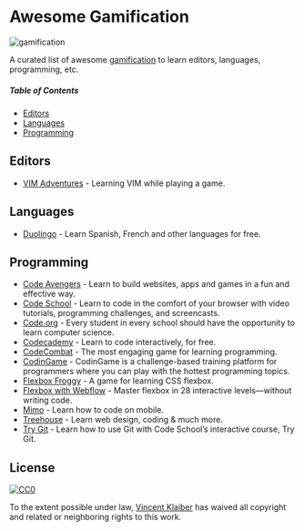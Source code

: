 # Awesome Gamification

![gamification](https://cloud.githubusercontent.com/assets/499192/17886605/e129a13a-6922-11e6-92ce-524854cf472f.png)

A curated list of awesome [gamification](https://en.m.wikipedia.org/wiki/Gamification) to learn editors, languages, programming, etc.

##### Table of Contents

- [Editors](#editors)
- [Languages](#languages)
- [Programming](#programming)

## Editors

- [VIM Adventures](http://vim-adventures.com/) - Learning VIM while playing a game.

## Languages

- [Duolingo](https://www.duolingo.com/) - Learn Spanish, French and other languages for free.

## Programming

- [Code Avengers](https://www.codeavengers.com/) - Learn to build websites, apps and games in a fun and effective way.
- [Code School](https://www.codeschool.com/) - Learn to code in the comfort of your browser with video tutorials, programming challenges, and screencasts.
- [Code.org](https://code.org/) - Every student in every school should have the opportunity to learn computer science.
- [Codecademy](https://www.codecademy.com/) - Learn to code interactively, for free.
- [CodeCombat](https://codecombat.com/) - The most engaging game for learning programming.
- [CodinGame](https://www.codingame.com/) - CodinGame is a challenge-based training platform for programmers where you can play with the hottest programming topics.
- [Flexbox Froggy](http://flexboxfroggy.com/) - A game for learning CSS flexbox.
- [Flexbox with Webflow](https://www.flexboxgame.com/) - Master flexbox in 28 interactive levels—without writing code.
- [Mimo](https://getmimo.com/) - Learn how to code on mobile.
- [Treehouse](https://teamtreehouse.com/) - Learn web design, coding & much more.
- [Try Git](https://try.github.io) - Learn how to use Git with Code School’s interactive course, Try Git.

## License

[![CC0](https://licensebuttons.net/p/zero/1.0/88x31.png)](https://creativecommons.org/publicdomain/zero/1.0/)

To the extent possible under law, [Vincent Klaiber](https://vinkla.com) has waived all copyright and related or neighboring rights to this work.
